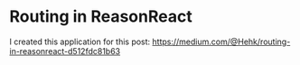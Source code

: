 # Routing in ReasonReact

I created this application for this post: https://medium.com/@Hehk/routing-in-reasonreact-d512fdc81b63
